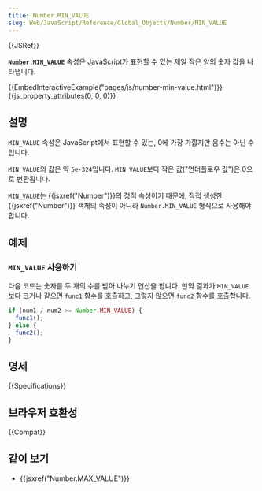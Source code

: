 ```yaml
---
title: Number.MIN_VALUE
slug: Web/JavaScript/Reference/Global_Objects/Number/MIN_VALUE
---
```

{{JSRef}}

**`Number.MIN_VALUE`** 속성은 JavaScript가 표현할 수 있는 제일 작은 양의 숫자 값을 나타냅니다.

{{EmbedInteractiveExample("pages/js/number-min-value.html")}}{{js_property_attributes(0, 0, 0)}}

## 설명

`MIN_VALUE` 속성은 JavaScript에서 표현할 수 있는, 0에 가장 가깝지만 음수는 아닌 수입니다.

`MIN_VALUE`의 값은 약 `5e-324`입니다. `MIN_VALUE`보다 작은 값("언더플로우 값")은 0으로 변환됩니다.

`MIN_VALUE`는 {{jsxref("Number")}}의 정적 속성이기 때문에, 직접 생성한 {{jsxref("Number")}} 객체의 속성이 아니라 `Number.MIN_VALUE` 형식으로 사용해야 합니다.

## 예제

### `MIN_VALUE` 사용하기

다음 코드는 숫자를 두 개의 수를 받아 나누기 연산을 합니다. 만약 결과가 `MIN_VALUE` 보다 크거나 같으면 `func1` 함수를 호출하고, 그렇지 않으면 `func2` 함수를 호출합니다.

```js
if (num1 / num2 >= Number.MIN_VALUE) {
  func1();
} else {
  func2();
}
```

## 명세

{{Specifications}}

## 브라우저 호환성

{{Compat}}

## 같이 보기

- {{jsxref("Number.MAX_VALUE")}}
